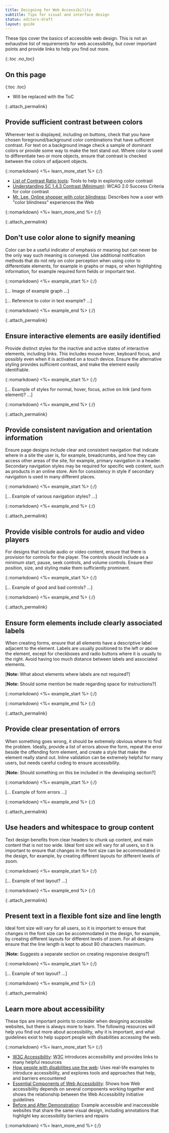 ```yaml
---
title: Designing for Web Accessibility
subtitle: Tips for visual and interface design
status: editors-draft
layout: guide
---
```


These tips cover the basics of accessible web design. This is not an exhaustive list of requirements for web accessibility, but cover important points and provide links to help you find out more.

{:.toc .no_toc}
## On this page

{:toc .toc}
* Will be replaced with the ToC

{:.attach_permalink}
## Provide sufficient contrast between colors

Wherever text is displayed, including on buttons, check that you have chosen foreground/background color combinations that have sufficient contrast. For text on a background image check a sample of dominant colors or provide some way to make the text stand out. Where color is used to differentiate two or more objects, ensure that contrast is checked between the colors of adjacent objects.

{::nomarkdown}
<%= learn_more_start %>
{:/}

* [List of Contrast Ratio tools](/TR/UNDERSTANDING-WCAG20/visual-audio-contrast-contrast.html#visual-audio-contrast-contrast-resources-head): Tools to help in exploring color contrast
* [Understanding SC 1.4.3 Contrast (Minimum)](/TR/UNDERSTANDING-WCAG20/visual-audio-contrast-contrast.html): WCAG 2.0 Success Criteria for color contrast
* [Mr. Lee, Online shopper with color blindness](/WAI/intro/people-use-web/stories#shopper): Describes how a user with "color blindness" experiences the Web

{::nomarkdown}
<%= learn_more_end %>
{:/}

{:.attach_permalink}
## Don't use color alone to signify meaning

Color can be a useful indicator of emphasis or meaning but can never be the only way such meaning is conveyed. Use additional notification methods that do not rely on color perception when using color to differentiate elements, for example in graphs or maps, or when highlighting information, for example required form fields or important text.

{::nomarkdown}
<%= example_start %>
{:/}

[... Image of example graph ...]

[... Reference to color in text example? ...]

{::nomarkdown}
<%= example_end %>
{:/}

{:.attach_permalink}
## Ensure interactive elements are easily identified

Provide distinct styles for the inactive and active states of interactive elements, including links. This includes mouse hover, keyboard focus, and possibly even when it is activated on a touch device. Ensure the alternative styling provides sufficient contrast, and make the element easily identifiable.

{::nomarkdown}
<%= example_start %>
{:/}

[... Example of styles for normal, hover, focus, active on link (and form element)? ...]

{::nomarkdown}
<%= example_end %>
{:/}

{:.attach_permalink}
## Provide consistent navigation and orientation information

Ensure page designs include clear and consistent navigation that indicate where in a site the user is, for example, breadcrumbs, and how they can access other areas of the site, for example, primary navigation in a header. Secondary navigation styles may be required for specific web content, such as products in an online store. Aim for consistency in style if secondary navigation is used in many different places.

<!-- TODO: Edit to reflect new title -->

{::nomarkdown}
<%= example_start %>
{:/}

[... Example of various navigation styles? ...]

{::nomarkdown}
<%= example_end %>
{:/}

{:.attach_permalink}
## Provide visible controls for audio and video players

For designs that include audio or video content, ensure that there is provision for controls for the player. The controls should include as a minimum start, pause, seek controls, and volume controls. Ensure their position, size, and styling make them sufficiently prominent.

{::nomarkdown}
<%= example_start %>
{:/}

[... Example of good and bad controls? ...]

{::nomarkdown}
<%= example_end %>
{:/}

{:.attach_permalink}
## Ensure form elements include clearly associated labels

When creating forms, ensure that all elements have a descriptive label adjacent to the element. Labels are usually positioned to the left or above the element, except for checkboxes and radio buttons where it is usually to the right. Avoid having too much distance between labels and associated elements.

[**Note:** What about elements where labels are not required?]

[**Note:** Should some mention be made regarding space for instructions?]

{::nomarkdown}
<%= example_start %>
{:/}

{::nomarkdown}
<%= example_end %>
{:/}

{:.attach_permalink}
## Provide clear presentation of errors

When something goes wrong, it should be extremely obvious where to find the problem. Ideally, provide a list of errors above the form, repeat the error beside the offending form element, and create a style that make the element really stand out. Inline validation can be extremely helpful for many users, but needs careful coding to ensure accessibility.

[**Note:** Should something on this be included in the developing section?]

{::nomarkdown}
<%= example_start %>
{:/}

[... Example of form errors ...]

{::nomarkdown}
<%= example_end %>
{:/}

{:.attach_permalink}
## Use headers and whitespace to group content

Text design benefits from clear headers to chunk up content, and main content that is not too wide. Ideal font size will vary for all users, so it is important to ensure that changes in the font size can be accommodated in the design, for example, by creating different layouts for different levels of zoom.

<!-- TODO: Update description to reflect new title -->

{::nomarkdown}
<%= example_start %>
{:/}

[... Example of text layout? ...]

{::nomarkdown}
<%= example_end %>
{:/}

{:.attach_permalink}
## Present text in a flexible font size and line length

Ideal font size will vary for all users, so it is important to ensure that changes in the font size can be accommodated in the design, for example, by creating different layouts for different levels of zoom. For all designs ensure that the line length is kept to about 80 characters maximum.

[**Note:** Suggests a separate section on creating responsive designs?]

{::nomarkdown}
<%= example_start %>
{:/}

[... Example of text layout? ...]

{::nomarkdown}
<%= example_end %>
{:/}

{:.attach_permalink}
## Learn more about accessibility

These tips are important points to consider when designing accessible websites, but there is always more to learn. The following resources will help you find out more about accessibility, why it is important, and what guidelines exist to help support people with disabilities accessing the web.

{::nomarkdown}
<%= learn_more_start %>
{:/}

* [<abbr title="World Wide Web Consortium">W3C</abbr> Accessibility](/standards/webdesign/accessibility): <abbr title="World Wide Web Consortium">W3C</abbr> introduces accessibility and provides links to many helpful resources
* [How people with disabilities use the web](/WAI/intro/people-use-web): Uses real-life examples to introduce accessibility, and explores tools and approaches that help, and barriers encountered 
* [Essential Components of Web Accessibility](/WAI/intro/components.php):  Shows how Web accessibility depends on several components working together and shows the relationship between the Web Accessibility Initiative guidelines
* [Before and After Demonstration](/WAI/demos/bad/): Example accessible and inaccessible websites that share the same visual design, including annotations that highlight key accessibility barriers and repairs

{::nomarkdown}
<%= learn_more_end %>
{:/}

